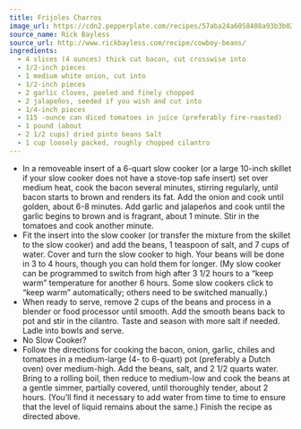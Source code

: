 ```yaml
---
title: Frijoles Charros
image_url: https://cdn2.pepperplate.com/recipes/57aba24a6058408a93b3b02c06c73871.jpg
source_name: Rick Bayless
source_url: http://www.rickbayless.com/recipe/cowboy-beans/
ingredients:
  - 4 slices (4 ounces) thick cut bacon, cut crosswise into
  - 1/2-inch pieces
  - 1 medium white onion, cut into
  - 1/2-inch pieces
  - 2 garlic cloves, peeled and finely chopped
  - 2 jalapeños, seeded if you wish and cut into
  - 1/4-inch pieces
  - 115 -ounce can diced tomatoes in juice (preferably fire-roasted)
  - 1 pound (about
  - 2 1/2 cups) dried pinto beans Salt
  - 1 cup loosely packed, roughly chopped cilantro
---
```


* In a removeable insert of a 6-quart slow cooker (or a large 10-inch skillet if your slow cooker does not have a stove-top safe insert) set over medium heat, cook the bacon several minutes, stirring regularly, until bacon starts to brown and renders its fat. Add the onion and cook until golden, about 6-8 minutes. Add garlic and jalapeños and cook until the garlic begins to brown and is fragrant, about 1 minute. Stir in the tomatoes and cook another minute.
* Fit the insert into the slow cooker (or transfer the mixture from the skillet to the slow cooker) and add the beans, 1 teaspoon of salt, and 7 cups of water. Cover and turn the slow cooker to high. Your beans will be done in 3 to 4 hours, though you can hold them for longer. (My slow cooker can be programmed to switch from high after 3 1/2 hours to a “keep warm” temperature for another 6 hours. Some slow cookers click to “keep warm” automatically; others need to be switched manually.)
* When ready to serve, remove 2 cups of the beans and process in a blender or food processor until smooth. Add the smooth beans back to pot and stir in the cilantro. Taste and season with more salt if needed. Ladle into bowls and serve.
* No Slow Cooker?
* Follow the directions for cooking the bacon, onion, garlic, chiles and tomatoes in a medium-large (4- to 6-quart) pot (preferably a Dutch oven) over medium-high. Add the beans, salt, and 2 1/2 quarts water. Bring to a rolling boil, then reduce to medium-low and cook the beans at a gentle simmer, partially covered, until thoroughly tender, about 2 hours. (You’ll find it necessary to add water from time to time to ensure that the level of liquid remains about the same.) Finish the recipe as directed above.
